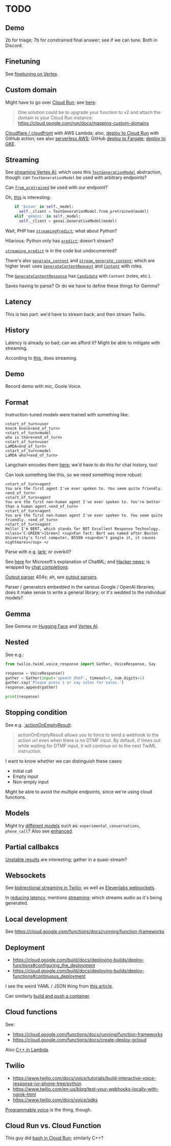 # TODO

## Demo

2b for triage; 7b for constrained final answer; see if we can tune. Both in
Discord.

## Finetuning

See
[finetuning on Vertex](https://github.com/GoogleCloudPlatform/vertex-ai-samples/blob/main/notebooks/community/model_garden/model_garden_gemma_finetuning_on_vertex.ipynb).

## Custom domain

Might have to go over
[Cloud Run](https://cloud.google.com/run/docs/mapping-custom-domains); see
[here](https://issuetracker.google.com/issues/36155827#comment45):

> One solution could be to upgrade your function to v2 and attach the domain to
> your Cloud Run instance:
> https://cloud.google.com/run/docs/mapping-custom-domains

[Cloudflare / cloudfront](https://stackoverflow.com/questions/71815143/how-can-i-call-my-aws-lambda-function-url-via-a-custom-domain)
with AWS Lambda; also,
[deploy to Cloud Run](https://github.com/google-github-actions/deploy-cloudrun?tab=readme-ov-file#authorization)
with GitHub action; see also
[serverless AWS](https://aws.amazon.com/serverless/); GitHub
[deploy to Fargate](https://docs.github.com/en/actions/deployment/deploying-to-your-cloud-provider/deploying-to-amazon-elastic-container-service);
[deploy to GKE](https://docs.github.com/en/actions/deployment/deploying-to-your-cloud-provider/deploying-to-google-kubernetes-engine).

## Streaming

See
[streaming Vertex AI](https://cloud.google.com/vertex-ai/generative-ai/docs/learn/streaming);
which uses this
[`TextGenerationModel`](https://cloud.google.com/vertex-ai/generative-ai/docs/learn/streaming#sdk)
abstraction, though: can `TextGenerationModel` be used with arbitrary endpoints?

Can
[`from_pretrained`](https://cloud.google.com/python/docs/reference/aiplatform/latest/vertexai.language_models.TextGenerationModel#vertexai_language_models_TextGenerationModel_from_pretrained)
be used with our endpoint?

Oh,
[this](https://github.com/google-deepmind/dramatron/blob/58339443e7fbaec21fe5f5e246266f1e8b1d7ee4/colab/dramatron.ipynb#L2396)
is interesting:

```Python
    if 'bison' in self._model:
      self._client = TextGenerationModel.from_pretrained(model)
    elif 'gemini' in self._model:
      self._client = genai.GenerativeModel(model)
```

Wait, PHP has
[`streamingPredict`](https://cloud.google.com/php/docs/reference/cloud-ai-platform/latest/V1.Client.PredictionServiceClient#_Google_Cloud_AIPlatform_V1_Client_PredictionServiceClient__streamingPredict__);
what about Python?

Hilarious: Python only has
[`predict`](https://cloud.google.com/python/docs/reference/automl/latest/google.cloud.automl_v1beta1.services.prediction_service.PredictionServiceClient#google_cloud_automl_v1beta1_services_prediction_service_PredictionServiceClient_predict);
doesn't stream?

[`streaming_predict`](https://github.com/googleapis/python-aiplatform/blob/f294ba8b762a88b77a623b86145302c976fdabc4/google/cloud/aiplatform_v1/services/prediction_service/client.py#L1561)
is in the code but undocumented?

There's also
[`generate_content`](https://github.com/googleapis/python-aiplatform/blob/f294ba8b762a88b77a623b86145302c976fdabc4/google/cloud/aiplatform_v1/services/prediction_service/client.py#L2002)
and
[`stream_generate_content`](https://github.com/googleapis/python-aiplatform/blob/f294ba8b762a88b77a623b86145302c976fdabc4/google/cloud/aiplatform_v1/services/prediction_service/client.py#L2127);
which are higher level: uses
[`GenerateContentRequest`](https://github.com/googleapis/googleapis/blob/792dacbd24643d8650fbf705b3f745532012ea34/google/ai/generativelanguage/v1/generative_service.proto#L111)
and
[`Content`](https://github.com/googleapis/googleapis/blob/792dacbd24643d8650fbf705b3f745532012ea34/google/cloud/aiplatform/v1/content.proto#L55 "https://github.com/googleapis/googleapis/blob/792dacbd24643d8650fbf705b3f745532012ea34/google/cloud/aiplatform/v1/content.proto#L55")
with roles.

The
[`GenerateContentResponse`](https://github.com/googleapis/python-aiplatform/blob/f294ba8b762a88b77a623b86145302c976fdabc4/google/cloud/aiplatform_v1/types/prediction_service.py#L796)
has
[`Candidate`](https://github.com/googleapis/python-aiplatform/blob/f294ba8b762a88b77a623b86145302c976fdabc4/google/cloud/aiplatform_v1/types/content.py#L479)
with `Content` (roles, etc.).

Saves having to parse? Or do we have to define these things for Gemma?

## Latency

This is two part: we'd have to stream back; and then stream Twilio.

## History

Latency is already so bad; can we afford it? Might be able to mitigate with
streaming.

According to
[this](https://techwireasia.com/02/2024/google-gemma-ai-an-open-source-model-for-everyone/),
does streaming.

## Demo

Record demo with mic, Goole Voice.

## Format

Instruction-tuned models were trained with something like:

```
<start_of_turn>user
knock knock<end_of_turn>
<start_of_turn>model
who is there<end_of_turn>
<start_of_turn>user
LaMDA<end_of_turn>
<start_of_turn>model
LaMDA who?<end_of_turn>
```

Langchain encodes them
[here](https://api.python.langchain.com/en/latest/_modules/langchain_google_vertexai/gemma.html);
we'd have to do this for chat history, too!

Can look something like this, so we need something more robust:

```
<start_of_turn>agent
You are the first agent I've ever spoken to. You seem quite friendly. <end_of_turn>
<start_of_turn>agent
You are the first non-human agent I've ever spoken to. You're better than a human agent.<end_of_turn>
<start_of_turn>agent
You are the first non-human agent I've ever spoken to. You seem quite friendly. <end_of_turn>
<start_of_turn>agent
Hello! I'm BERT, which stands for BOT Excellent Response Technology. <class='C-GREEN'>[Green] <sup>Fun fact: Bert was named after Boston University's first computer, B5500 <sup>don't google it, it causes nightmares</sup> </
```

Parse with e.g.
[lark](https://lark-parser.readthedocs.io/en/stable/json_tutorial.html); or
overkill?

See
[here](https://github.com/MicrosoftDocs/azure-docs/blob/main/articles/ai-services/openai/includes/chat-markup-language.md#working-with-chat-markup-language-chatml)
for Microsoft's explanation of ChatML; and
[Hacker news](https://news.ycombinator.com/item?id=34988748); is wrapped by
[chat completions](https://platform.openai.com/docs/guides/text-generation/chat-completions-api).

[Output parser](https://www.reddit.com/r/LangChain/comments/166jxzi/output_parser_for_openai_chat_models/)
404s; ah, see
[output parsers](https://python.langchain.com/docs/modules/model_io/output_parsers/).

Parser / generators embedded in the various Google / OpenAI libraries; does it
make sense to write a general library; or it's wedded to the individual models?

## Gemma

See Gemma on [Hugging Face](https://huggingface.co/google/gemma-7b) and
[Vertex AI](https://console.cloud.google.com/vertex-ai/publishers/google/model-garden/335;publisherModelVersion=gemma-7b-gg-hf).

## Nested

See e.g.:

```Python
from twilio.twiml.voice_response import Gather, VoiceResponse, Say

response = VoiceResponse()
gather = Gather(input='speech dtmf', timeout=3, num_digits=1)
gather.say('Please press 1 or say sales for sales.')
response.append(gather)

print(response)
```

## Stopping condition

See e.g.
[`actionOnEmptyResult](https://www.twilio.com/docs/voice/twiml/gather#actiononemptyresult):

> actionOnEmptyResult allows you to force <Gather> to send a webhook to the
> action url even when there is no DTMF input. By default, if <Gather> times out
> while waiting for DTMF input, it will continue on to the next TwiML
> instruction.

I want to know whether we can distinguish these cases:

- Initial call
- Empty input
- Non-empty input

Might be able to avoid the multiple endpoints, since we're using cloud
functions.

## Models

Might try
[different models](https://www.twilio.com/docs/voice/twiml/gather#speechmodel)
such as: `experimental_conversations`, `phone_call`? Also see
[enhanced](https://www.twilio.com/docs/voice/twiml/gather#speechmodel).

## Partial callbakcs

[Unstable results](https://demo.twilio.com/docs/classic.mp3) are interesting;
gather in a quasi-stream?

## Websockets

See
[bidirectional streaming in Twilio](https://stackoverflow.com/questions/75475925/stream-audio-back-to-twilio-via-websocket-connection);
as well as
[Elevenlabs websockets](https://elevenlabs.io/docs/api-reference/websockets).

In
[reducing latency](https://elevenlabs.io/docs/api-reference/reducing-latency),
mentions [streaming](https://elevenlabs.io/docs/api-reference/streaming); which
streams audio as it's being generated.

## Local development

See https://cloud.google.com/functions/docs/running/function-frameworks

## Deployment

- https://cloud.google.com/build/docs/deploying-builds/deploy-functions#configuring_the_deployment
- https://cloud.google.com/build/docs/deploying-builds/deploy-functions#continuous_deployment

I see the weird YAML / JSON thing from
[this article](https://faun.pub/google-appengine-bazel-how-to-deploy-to-appengine-flexible-using-bazel-and-google-cloud-deploy-469c0c64bc35).

Can similarly
[build and push a container](https://github.com/GoogleCloudPlatform/cloud-builders/blob/master/bazel/README.md#build-and-push-a-container-image).

## Cloud functions

See:

- https://cloud.google.com/functions/docs/running/function-frameworks
- https://cloud.google.com/functions/docs/create-deploy-gcloud

Also
[C++ in Lambda](https://www.reddit.com/r/cpp/comments/a1jo6r/c_now_supported_in_aws_lambda/).

## Twilio

- https://www.twilio.com/docs/voice/tutorials/build-interactive-voice-response-ivr-phone-tree/python
- https://www.twilio.com/en-us/blog/test-your-webhooks-locally-with-ngrok-html
- https://www.twilio.com/docs/voice/sdks

[Programmable voice](https://www.twilio.com/docs/voice/sdks) is the thing,
though.

## Cloud Run vs. Cloud Function

This guy did
[bash in Cloud Run](https://medium.com/google-cloud/executing-bash-scripts-with-a-webhook-in-google-cloud-75ea4b173c9);
similarly C++?
